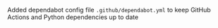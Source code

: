 Added dependabot config file `.github/dependabot.yml` to keep GitHub Actions and Python dependencies up to date
